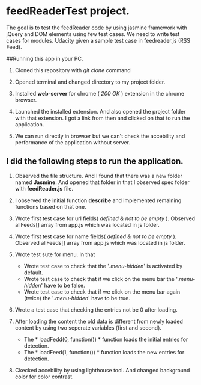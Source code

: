 # feedReaderTest project.

The goal is to test the feedReader code by using jasmine framework with jQuery and DOM elements using few test cases. We need to write test cases for modules. Udacity given a sample test case in feedreader.js (RSS Feed). 

##Running this app in your PC.

1. Cloned this repository with *git clone* command

2. Opened terminal and changed directory to my project folder.

3. Installed **web-server** for chrome ( *200 OK* ) extension in the chrome browser.

4. Launched the installed extension. And also opened the project folder with that extension. I got a link from then and clicked on that to run the application.

5. We can run directly in browser but we can't check the accebility and performance of the application without server. 


## I did the following steps to run the application.  

1. Observed the file structure. And I found that there was a new folder named **Jasmine**. And opened that folder in that I observed spec folder with **feedReader.js** file.

2. I observed the initial function **describe** and implemented remaining functions based on that one.

3. Wrote first test case for url fields( *defined & not to be empty* ). Observed allFeeds[] array from app.js which was located in js folder.

4. Wrote first test case for name fields( *defined & not to be empty* ). Observed allFeeds[] array from app.js which was located in js folder. 

5. Wrote test sute for menu. In that
    + Wrote test case to check that the '*.menu-hidden*' is activated by default.
    + Wrote test case to check that if we click on the menu bar the '*.menu-hidden*' have to be false.
    + Wrote test case to check that if we click on the menu bar again (twice) the '*.menu-hidden*' have to be true.

6. Wrote a test case that checking the entries not be 0 after loading.

7. After loading the content the old data is different from newly loaded content by using two seperate variables (first and second).
    + The * loadFedd(0, function()) * function loads the initial entries for detection.
    + The * loadFeed(1, function()) * function loads the new entries for detection.

8. Ckecked accebility by using lighthouse tool. And changed background color for color contrast.
